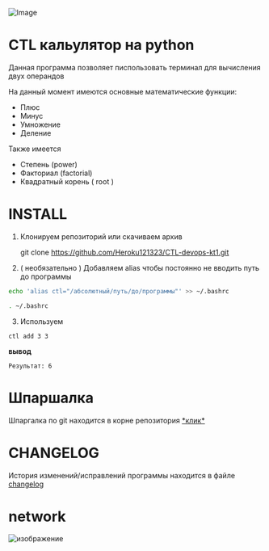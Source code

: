 ![Image](https://github.com/user-attachments/assets/25bffdb5-90b7-499e-8aee-8a2d3dbb0d03)

# CTL кальулятор на python


Данная программа позволяет писпользовать терминал для вычисления двух операндов 

На данный момент имеются основные математические функции:
- Плюс 
- Минус 
- Умножение 
- Деление

Также имеется 
- Степень (power)
- Факториал (factorial)
- Квадратный корень ( root ) 

# INSTALL
1. Клонируем репозиторий или скачиваем архив

    git clone https://github.com/Heroku121323/CTL-devops-kt1.git

2. ( необязательно ) Добавляем alias чтобы постоянно не вводить путь до программы
```bash
echo 'alias ctl="/абсолютный/путь/до/программы"' >> ~/.bashrc
```
```bash
. ~/.bashrc
```

3. Используем
```
ctl add 3 3
```
**вывод**
```
Результат: 6
```

# Шпаршалка

Шпаргалка по git находится в корне репозитория [\*клик\*](./шпаргалка.md)


# CHANGELOG

История изменений/исправлений программы находится в файле [changelog](./changelog.md)


# network

![изображение](https://github.com/user-attachments/assets/b000458b-c26b-4e93-99e9-4089fb0b5448)


